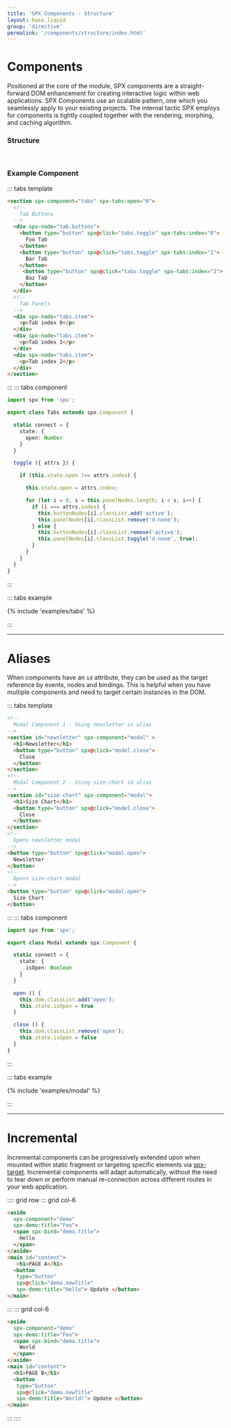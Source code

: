 ```yaml
---
title: 'SPX Components - Structure'
layout: base.liquid
group: 'directive'
permalink: '/components/structure/index.html'
---
```


# Components

Positioned at the core of the module, SPX components are a straight-forward DOM enhancement for creating interactive logic within web applications. SPX Components use an scalable pattern, one which you seamlessly apply to your existing projects. The internal tactic SPX employs for components is tightly coupled together with the rendering, morphing, and caching algorithm.

### Structure

<br>

### Example Component

::: tabs template

<!--prettier-ignore-->
```html
<section spx-component="tabs" spx-tabs:open="0">
  <!--
    Tab Buttons
  -->
  <div spx-node="tab.buttons">
    <button type="button" spx@click="tabs.toggle" spx-tabs:index="0">
      Foo Tab
    </button>
    <button type="button" spx@click="tabs.toggle" spx-tabs:index="1">
      Bar Tab
    </button>
     <button type="button" spx@click="tabs.toggle" spx-tabs:index="2">
      Baz Tab
    </button>
  </div>
  <!--
    Tab Panels
  -->
  <div spx-node="tabs.item">
    <p>Tab index 0</p>
  </div>
  <div spx-node="tabs.item">
    <p>Tab index 1</p>
  </div>
  <div spx-node="tabs.item">
    <p>Tab index 2</p>
  </div>
</section>
```

:::
::: tabs component

<!--prettier-ignore-->
```ts
import spx from 'spx';

export class Tabs extends spx.Component {

  static connect = {
    state: {
      open: Number
    }
  }

  toggle ({ attrs }) {

    if (this.state.open !== attrs.index) {

      this.state.open = attrs.index;

      for (let i = 0, s = this.panelNodes.length; i < s; i++) {
        if (i === attrs.index) {
          this.buttonNodes[i].classList.add('active');
          this.panelNodes[i].classList.remove('d-none');
        } else {
          this.buttonNodes[i].classList.remove('active');
          this.panelNodes[i].classList.toggle('d-none', true);
        }
      }
    }
  }
}
```

:::

::: tabs example

{% include 'examples/tabs' %}

:::

---

# Aliases

When components have an `id` attribute, they can be used as the target reference by events, nodes and bindings. This is helpful when you have multiple components and need to target certain instances in the DOM.

::: tabs template

<!--prettier-ignore-->
```html
<!--
  Modal Component 1 - Using newsletter is alias
-->
<section id="newsletter" spx-component="modal" >
  <h1>Newsletter</h1>
  <button type="button" spx@click="model.close">
    Close
  </button>
</section>
<!--
  Modal Component 2 - Using size-chart id alias
-->
<section id="size-chart" spx-component="modal">
  <h1>Size Chart</h1>
  <button type="button" spx@click="model.close">
    Close
  </button>
</section>
<!--
  Opens newsletter modal
-->
<button type="button" spx@click="modal.open">
  Newsletter
</button>
<!--
  Opens size-chart modal
-->
<button type="button" spx@click="modal.open">
  Size Chart
</button>
```

:::
::: tabs component

<!--prettier-ignore-->
```ts
import spx from 'spx';

export class Modal extends spx.Component {

  static connect = {
    state: {
      isOpen: Boolean
    }
  }

  open () {
    this.dom.classList.add('open');
    this.state.isOpen = true
  }

  close () {
    this.dom.classList.remove('open');
    this.state.isOpen = false
  }
}
```

:::

::: tabs example

{% include 'examples/modal' %}

:::

---

# Incremental

Incremental components can be progressively extended upon when mounted within static fragment or targeting specific elements via [spx-target](/directives/spx-target). Incremental components will adapt automatically, without the need to tear down or perform manual re-connection across different routes in your web application.

:::: grid row
::: grid col-6

<!--prettier-ignore-->
```html
<aside
  spx-component="demo"
  spx-demo:title="Foo">
  <span spx-bind="demo.title">
    Hello
  </span>
</aside>
<main id="content">
   <h1>PAGE A</h1>
  <button
   type="button"
   spx@click="demo.newTitle"
   spx-demo:title="Hello"> Update </button>
</main>
```

:::
::: grid col-6

<!--prettier-ignore-->
```html
<aside
  spx-component="demo"
  spx-demo:title="Foo">
  <span spx-bind="demo.title">
    World
  </span>
</aside>
<main id="content">
  <h1>PAGE B</h1>
  <button
   type="button"
   spx@click="demo.newTitle"
   spx-demo:title="World!"> Update </button>
</main>
```

:::
::::
